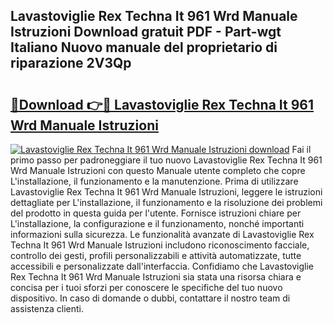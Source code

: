 ## Lavastoviglie Rex Techna It 961 Wrd Manuale Istruzioni Download gratuit PDF - Part-wgt Italiano Nuovo manuale del proprietario di riparazione 2V3Qp

# <h2><a href="http://dfbdzs7.blite.top/?on=Lavastoviglie+Rex+Techna+It+961+Wrd+Manuale+Istruzioni">🔗Download 👉🔴 Lavastoviglie Rex Techna It 961 Wrd Manuale Istruzioni</a></h2>

[![Lavastoviglie Rex Techna It 961 Wrd Manuale Istruzioni download](https://i.imgur.com/lujVjoI.png)](http://dfbdzs7.blite.top/?on=Lavastoviglie+Rex+Techna+It+961+Wrd+Manuale+Istruzioni)
Fai il primo passo per padroneggiare il tuo nuovo Lavastoviglie Rex Techna It 961 Wrd Manuale Istruzioni con questo Manuale utente completo che copre L'installazione, il funzionamento e la manutenzione. Prima di utilizzare Lavastoviglie Rex Techna It 961 Wrd Manuale Istruzioni, leggere le istruzioni dettagliate per L'installazione, il funzionamento e la risoluzione dei problemi del prodotto in questa guida per l'utente. Fornisce istruzioni chiare per L'installazione, la configurazione e il funzionamento, nonché importanti informazioni sulla sicurezza. Le funzionalità avanzate di Lavastoviglie Rex Techna It 961 Wrd Manuale Istruzioni includono riconoscimento facciale, controllo dei gesti, profili personalizzabili e attività automatizzate, tutte accessibili e personalizzate dall'interfaccia. Confidiamo che Lavastoviglie Rex Techna It 961 Wrd Manuale Istruzioni sia stata una risorsa chiara e concisa per i tuoi sforzi per conoscere le specifiche del tuo nuovo dispositivo. In caso di domande o dubbi, contattare il nostro team di assistenza clienti.
